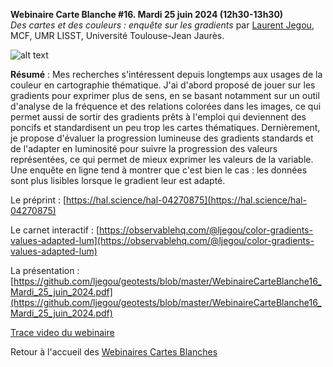 **Webinaire Carte Blanche #16. Mardi 25 juin 2024 (12h30-13h30)** </br>
_Des cartes et des couleurs : enquête sur les gradients_ par [Laurent Jegou](https://ljegou.github.io/), MCF, UMR LISST, Université Toulouse-Jean Jaurès. </br>

![alt text](./visuel_ljegou2024.png)

**Résumé** : Mes recherches s'intéressent depuis longtemps aux usages de la couleur en cartographie thématique. J'ai d'abord proposé de jouer sur les gradients pour exprimer plus de sens, en se basant notamment sur un outil d'analyse de la fréquence et des relations colorées dans les images, ce qui permet aussi de sortir des gradients prêts à l'emploi qui deviennent des poncifs et standardisent un peu trop les cartes thématiques. Dernièrement, je propose d'évaluer la progression lumineuse des gradients standards et de l'adapter en luminosité pour suivre la progression des valeurs représentées, ce qui permet de mieux exprimer les valeurs de la variable. Une enquête en ligne tend à montrer que c'est bien le cas : les données sont plus lisibles lorsque le gradient leur est adapté.
</br>

Le préprint : [https://hal.science/hal-04270875](https://hal.science/hal-04270875)

Le carnet interactif : [https://observablehq.com/@ljegou/color-gradients-values-adapted-lum](https://observablehq.com/@ljegou/color-gradients-values-adapted-lum)

La présentation : [https://github.com/ljegou/geotests/blob/master/WebinaireCarteBlanche16_Mardi_25_juin_2024.pdf](https://github.com/ljegou/geotests/blob/master/WebinaireCarteBlanche16_Mardi_25_juin_2024.pdf)

[Trace video du webinaire](https://bbb-prod-rp.unistra.fr/playback/presentation/2.3/99470eae0814dfe5c9cca017ea6e2edc6966dada-1719308957319)

Retour à l'accueil des [Webinaires Cartes Blanches](https://github.com/magisAR9/webinaires)
